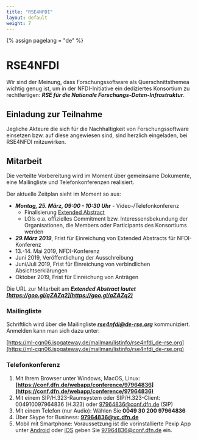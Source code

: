 ```yaml
---
title: "RSE4NFDI"
layout: default
weight: 7
---
```

<!-- Set variable "lang" to reflect page language -->
{% assign pagelang = "de" %}

# RSE4NFDI

Wir sind der Meinung, dass Forschungssoftware als Querschnittsthemea wichtig genug ist, um in der
NFDI-Initiative ein dediziertes Konsortium zu rechtfertigen:  ***RSE für die Nationale Forschungs-Daten-Infrastruktur***.

## Einladung zur Teilnahme

Jegliche Akteure die sich für die Nachhaltigkeit von Forschungssoftware einsetzen bzw. auf diese angewiesen sind, 
sind herzlich eingeladen, bei RSE4NFDI mitzuwirken.

## Mitarbeit

Die verteilte Vorbereitung wird im Moment über gemeinsame Dokumente, eine Mailingliste und Telefonkonferenzen realisiert.

Der aktuelle Zeitplan sieht im Moment so aus:
* ***Montag, 25. März, 09:00 - 10:30 Uhr*** - Video-/Telefonkonferenz
  * Finalisierung [Extended Abstract](https://goo.gl/qZAZq2)
  * LOIs o.a. offizielles Commitment bzw. Interessensbekundung der Organisationen, die Members oder Participants des Konsortiums werden
* ***29.März 2019***, Frist für Einreichung von Extended Abstracts für NFDI-Konferenz
* 13.-14. Mai 2019, NFDI-Konferenz
* Juni 2019, Veröffentlichung der Ausschreibung
* Juni/Juli 2019, Frist für Einreichung von verbindlichen Absichtserklärungen
* Oktober 2019, Frist für Einreichung von Anträgen

Die URL zur Mitarbeit am ***Extended Abstract lautet [https://goo.gl/qZAZq2](https://goo.gl/qZAZq2)***


### Mailingliste

Schriftlich wird über die Mailingliste ***rse4nfdi@de-rse.org*** kommuniziert. Anmelden kann man sich dazu unter:

[https://ml-cgn06.ispgateway.de/mailman/listinfo/rse4nfdi_de-rse.org](https://ml-cgn06.ispgateway.de/mailman/listinfo/rse4nfdi_de-rse.org)

### Telefonkonferenz

1. Mit Ihrem Browser unter Windows, MacOS, Linux: **[https://conf.dfn.de/webapp/conference/97964836](https://conf.dfn.de/webapp/conference/97964836)**
2. Mit einem SIP/H.323-Raumsystem oder SIP/H.323-Client: 004910097964836 (H.323) oder 97964836@conf.dfn.de (SIP)
3. Mit einem Telefon (nur Audio): Wählen Sie **0049 30 200 97964836**
4. Über Skype for Business: **97964836@vc.dfn.de**
5. Mobil mit Smartphone: Voraussetzung ist die vorinstallierte Pexip App unter [Android](https://play.google.com/store/apps/details?id=com.pexip.infinityconnect) oder [iOS](https://itunes.apple.com/us/app/pexip-infinity-connect/id1195088102) geben Sie 97964836@conf.dfn.de ein.
